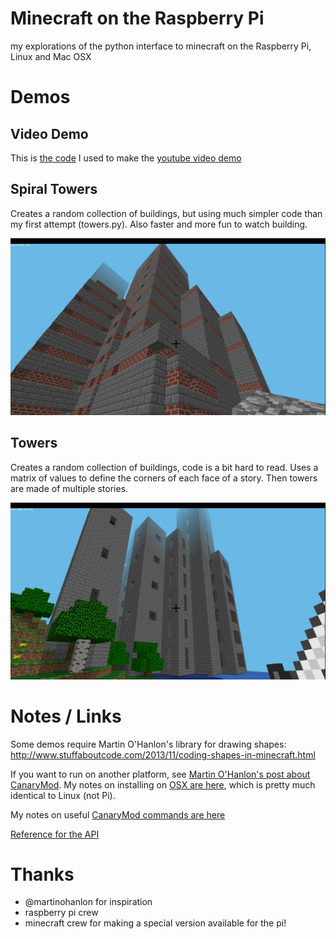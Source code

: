 # Minecraft on the Raspberry Pi

my explorations of the python interface to minecraft on the Raspberry Pi, Linux and Mac OSX

# Demos

## Video Demo

This is [the code](video_demo.py) I used to make the [youtube video demo](https://www.youtube.com/watch?v=m-BHmdWHjeM)

## Spiral Towers

Creates a random collection of buildings, but using much simpler code than my first attempt (towers.py). Also faster and more fun to watch building.

![spiral towers](spiral_towers.png "spiral towers")

## Towers

Creates a random collection of buildings, code is a bit hard to read. Uses a matrix of values to define the corners of each face of a story. Then towers are made of multiple stories.

![towers](towers.png "towers")

# Notes / Links

Some demos require Martin O'Hanlon's library for drawing shapes: http://www.stuffaboutcode.com/2013/11/coding-shapes-in-minecraft.html

If you want to run on another platform, see [Martin O'Hanlon's post about CanaryMod](http://www.stuffaboutcode.com/2014/10/minecraft-raspberryjuice-and-canarymod.html). My notes on installing on [OSX are here](OSX_notes.md), which is pretty much identical to Linux (not Pi).

My notes on useful [CanaryMod commands are here](CanaryMod.md)

[Reference for the API](http://www.stuffaboutcode.com/p/minecraft-api-reference.html)

# Thanks

* @martinohanlon for inspiration
* raspberry pi crew
* minecraft crew for making a special version available for the pi!

